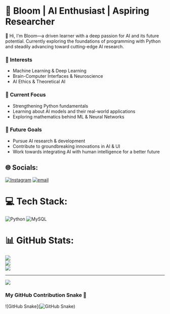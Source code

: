 
# 👾 Bloom | AI Enthusiast | Aspiring Researcher  

👋 Hi, I'm Bloom—a driven learner with a deep passion for AI and its future potential. Currently exploring the foundations of programming with Python and steadily advancing toward cutting-edge AI research.  

### 🔬 **Interests**  
- Machine Learning & Deep Learning  
- Brain-Computer Interfaces & Neuroscience  
- AI Ethics & Theoretical AI  

### 📖 **Current Focus**  
- Strengthening Python fundamentals  
- Learning about AI models and their real-world applications  
- Exploring mathematics behind ML & Neural Networks  

### 🎯 **Future Goals**  
- Pursue AI research & development  
- Contribute to groundbreaking innovations in AI & UI  
- Work towards integrating AI with human intelligence for a better future  

## 🌐 Socials:
[![Instagram](https://img.shields.io/badge/Instagram-%23E4405F.svg?logo=Instagram&logoColor=white)](https://instagram.com/_farawayworld_) [![email](https://img.shields.io/badge/Email-D14836?logo=gmail&logoColor=white)](mailto:mailsofnityaprakash@gmail.com) 

# 💻 Tech Stack:
![Python](https://img.shields.io/badge/python-3670A0?style=for-the-badge&logo=python&logoColor=ffdd54) ![MySQL](https://img.shields.io/badge/mysql-4479A1.svg?style=for-the-badge&logo=mysql&logoColor=white)
# 📊 GitHub Stats:
![](https://github-readme-stats.vercel.app/api?username=faraway-world&theme=dark&hide_border=false&include_all_commits=false&count_private=false)<br/>
![](https://nirzak-streak-stats.vercel.app/?user=faraway-world&theme=dark&hide_border=false)<br/>
![](https://github-readme-stats.vercel.app/api/top-langs/?username=faraway-world&theme=dark&hide_border=false&include_all_commits=false&count_private=false&layout=compact)

---
[![](https://visitcount.itsvg.in/api?id=faraway-world&icon=0&color=0)](https://visitcount.itsvg.in)

<!-- Proudly created with GPRM ( https://gprm.itsvg.in ) -->

### My GitHub Contribution Snake 🐍
![GitHub Snake](![GitHub Snake](https://raw.githubusercontent.com/faraway-world/main/github-snake.svg))
